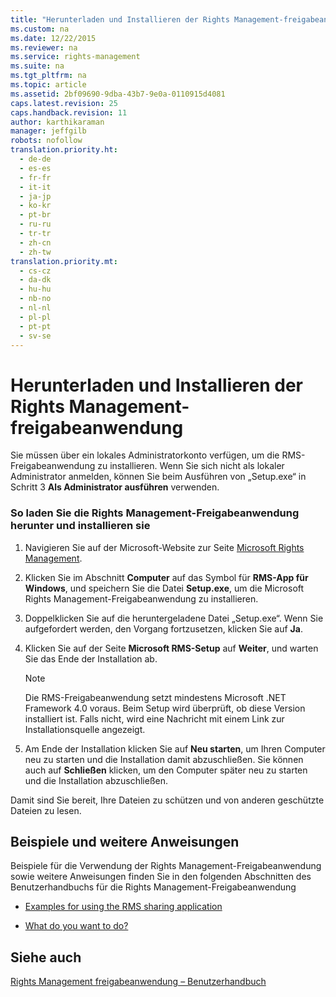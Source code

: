 ```yaml
---
title: "Herunterladen und Installieren der Rights Management-freigabeanwendung"
ms.custom: na
ms.date: 12/22/2015
ms.reviewer: na
ms.service: rights-management
ms.suite: na
ms.tgt_pltfrm: na
ms.topic: article
ms.assetid: 2bf09690-9dba-43b7-9e0a-0110915d4081
caps.latest.revision: 25
caps.handback.revision: 11
author: karthikaraman
manager: jeffgilb
robots: nofollow
translation.priority.ht: 
  - de-de
  - es-es
  - fr-fr
  - it-it
  - ja-jp
  - ko-kr
  - pt-br
  - ru-ru
  - tr-tr
  - zh-cn
  - zh-tw
translation.priority.mt: 
  - cs-cz
  - da-dk
  - hu-hu
  - nb-no
  - nl-nl
  - pl-pl
  - pt-pt
  - sv-se
---
```

# Herunterladen und Installieren der Rights Management-freigabeanwendung
Sie müssen über ein lokales Administratorkonto verfügen, um die RMS-Freigabeanwendung zu installieren. Wenn Sie sich nicht als lokaler Administrator anmelden, können Sie beim Ausführen von „Setup.exe“ in Schritt 3 **Als Administrator ausführen** verwenden.

### So laden Sie die Rights Management-Freigabeanwendung herunter und installieren sie

1.  Navigieren Sie auf der Microsoft-Website zur Seite [Microsoft Rights Management](http://go.microsoft.com/fwlink/?LinkId=303970).

2.  Klicken Sie im Abschnitt **Computer** auf das Symbol für **RMS-App für Windows**, und speichern Sie die Datei **Setup.exe**, um die Microsoft Rights Management-Freigabeanwendung zu installieren.

3.  Doppelklicken Sie auf die heruntergeladene Datei „Setup.exe“. Wenn Sie aufgefordert werden, den Vorgang fortzusetzen, klicken Sie auf **Ja**.

4.  Klicken Sie auf der Seite **Microsoft RMS-Setup** auf **Weiter**, und warten Sie das Ende der Installation ab.

    > [!NOTE]
    > Die RMS-Freigabeanwendung setzt mindestens Microsoft .NET Framework 4.0 voraus. Beim Setup wird überprüft, ob diese Version installiert ist. Falls nicht, wird eine Nachricht mit einem Link zur Installationsquelle angezeigt.

5.  Am Ende der Installation klicken Sie auf **Neu starten**, um Ihren Computer neu zu starten und die Installation damit abzuschließen. Sie können auch auf **Schließen** klicken, um den Computer später neu zu starten und die Installation abzuschließen.

Damit sind Sie bereit, Ihre Dateien zu schützen und von anderen geschützte Dateien zu lesen.

## Beispiele und weitere Anweisungen
Beispiele für die Verwendung der Rights Management-Freigabeanwendung sowie weitere Anweisungen finden Sie in den folgenden Abschnitten des Benutzerhandbuchs für die Rights Management-Freigabeanwendung

-   [Examples for using the RMS sharing application](../../ems/RMS_Client/Rights-Management-sharing-application-user-guide.md#BKMK_SharingExamples)

-   [What do you want to do?](../../ems/RMS_Client/Rights-Management-sharing-application-user-guide.md#BKMK_SharingInstructions)

## Siehe auch
[Rights Management freigabeanwendung – Benutzerhandbuch](../../ems/RMS_Client/Rights-Management-sharing-application-user-guide.md)

